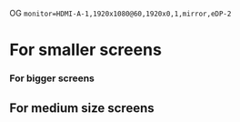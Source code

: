 OG `monitor=HDMI-A-1,1920x1080@60,1920x0,1,mirror,eDP-2`
# For smaller screens 


### For bigger screens 

## For medium size screens